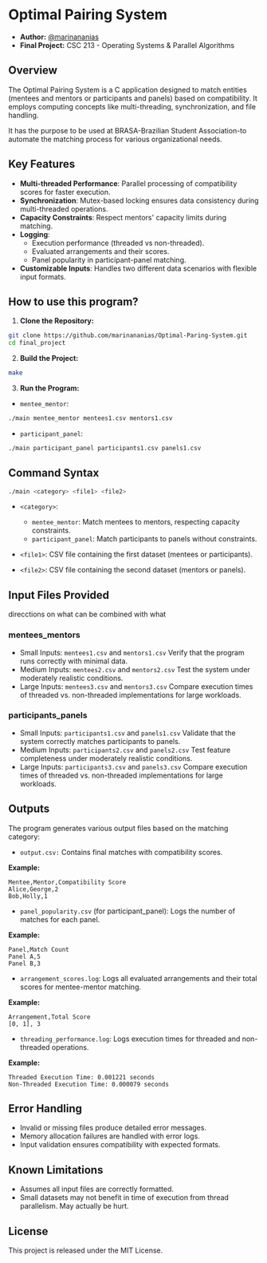 # **Optimal Pairing System**

- **Author:** [@marinananias](https://www.github.com/marinananias)
- **Final Project:** CSC 213 - Operating Systems & Parallel Algorithms

## **Overview**

The Optimal Pairing System is a C application designed to match entities (mentees and mentors or participants and panels) based on compatibility. It employs computing concepts like multi-threading, synchronization, and file handling.

It has the purpose to be used at BRASA-Brazilian Student Association-to automate the matching process for various organizational needs.

## **Key Features**

- **Multi-threaded Performance**: Parallel processing of compatibility scores for faster execution.
- **Synchronization**: Mutex-based locking ensures data consistency during multi-threaded operations.
- **Capacity Constraints**: Respect mentors' capacity limits during matching.
- **Logging**:
  - Execution performance (threaded vs non-threaded).
  - Evaluated arrangements and their scores.
  - Panel popularity in participant-panel matching.
- **Customizable Inputs**: Handles two different data scenarios with flexible input formats.

## **How to use this program?**

1. **Clone the Repository:**

```bash
git clone https://github.com/marinananias/Optimal-Paring-System.git
cd final_project
```

2. **Build the Project:**

```bash
make
```

3. **Run the Program:**

- `mentee_mentor`:

```bash
./main mentee_mentor mentees1.csv mentors1.csv
```

- `participant_panel`:

```bash
./main participant_panel participants1.csv panels1.csv
```

## **Command Syntax**

```bash
./main <category> <file1> <file2>
```

- `<category>`:

  - `mentee_mentor`: Match mentees to mentors, respecting capacity constraints.
  - `participant_panel`: Match participants to panels without constraints.

- `<file1>`: CSV file containing the first dataset (mentees or participants).

- `<file2>`: CSV file containing the second dataset (mentors or panels).

## **Input Files Provided**

direcctions on what can be combined with what

### **mentees_mentors**

- Small Inputs: `mentees1.csv` and `mentors1.csv`
  Verify that the program runs correctly with minimal data.
- Medium Inputs: `mentees2.csv` and `mentors2.csv`
  Test the system under moderately realistic conditions.
- Large Inputs: `mentees3.csv` and `mentors3.csv`
  Compare execution times of threaded vs. non-threaded implementations for large workloads.

### **participants_panels**

- Small Inputs: `participants1.csv` and `panels1.csv`
  Validate that the system correctly matches participants to panels.
- Medium Inputs: `participants2.csv` and `panels2.csv`
  Test feature completeness under moderately realistic conditions.
- Large Inputs: `participants3.csv` and `panels3.csv`
  Compare execution times of threaded vs. non-threaded implementations for large workloads.

## **Outputs**

The program generates various output files based on the matching category:

- `output.csv:`
  Contains final matches with compatibility scores.

**Example:**

```plaintext
Mentee,Mentor,Compatibility Score
Alice,George,2
Bob,Holly,1
```

- `panel_popularity.csv` (for participant_panel):
  Logs the number of matches for each panel.

**Example:**

```plaintext
Panel,Match Count
Panel A,5
Panel B,3
```

- `arrangement_scores.log`:
  Logs all evaluated arrangements and their total scores for mentee-mentor matching.

**Example:**

```plaintext
Arrangement,Total Score
[0, 1], 3
```

- `threading_performance.log`:
  Logs execution times for threaded and non-threaded operations.

**Example:**

```plaintext
Threaded Execution Time: 0.001221 seconds
Non-Threaded Execution Time: 0.000079 seconds
```

## **Error Handling**

- Invalid or missing files produce detailed error messages.
- Memory allocation failures are handled with error logs.
- Input validation ensures compatibility with expected formats.

## **Known Limitations**

- Assumes all input files are correctly formatted.
- Small datasets may not benefit in time of execution from thread parallelism. May actually be hurt.

## **License**

This project is released under the MIT License.
